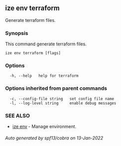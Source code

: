 ## ize env terraform

Generate terraform files.

### Synopsis

This command generate terraform files.

```
ize env terraform [flags]
```

### Options

```
  -h, --help   help for terraform
```

### Options inherited from parent commands

```
  -c, --config-file string   set config file name
  -l, --log-level string     enable debug messages
```

### SEE ALSO

* [ize env](ize_env.md)	 - Manage environment.

###### Auto generated by spf13/cobra on 13-Jan-2022
